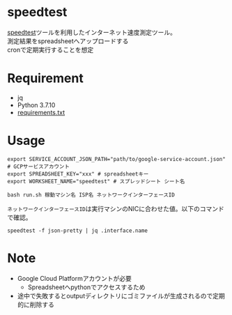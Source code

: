 # speedtest

[speedtest](https://www.speedtest.net/apps/cli)ツールを利用したインターネット速度測定ツール。  
測定結果をspreadsheetへアップロードする  
cronで定期実行することを想定

# Requirement
- jq
- Python 3.7.10
- [requirements.txt](./requirements.txt)

# Usage
```
export SERVICE_ACCOUNT_JSON_PATH="path/to/google-service-account.json" # GCPサービスアカウント
export SPREADSHEET_KEY="xxx" # spreadsheetキー
export WORKSHEET_NAME="speedtest" # スプレッドシート シート名

bash run.sh 稼動マシン名 ISP名 ネットワークインターフェースID
```
`ネットワークインターフェースID`は実行マシンのNICに合わせた値。以下のコマンドで確認。
```
speedtest -f json-pretty | jq .interface.name
```

# Note
- Google Cloud Platformアカウントが必要
  - Spreadsheetへpythonでアクセスするため
- 途中で失敗するとoutputディレクトリにゴミファイルが生成されるので定期的に削除する
